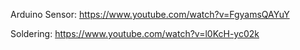 Arduino Sensor:
https://www.youtube.com/watch?v=FgyamsQAYuY

Soldering:
https://www.youtube.com/watch?v=l0KcH-yc02k